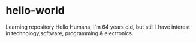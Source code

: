 # hello-world
Learning repository
Hello Humans,
I'm 64 years old, but still I have interest in technology,software, programming & electronics.
